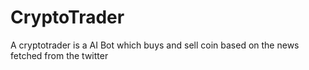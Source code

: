 # CryptoTrader
 A cryptotrader is a AI Bot which buys and sell coin based on the news fetched from the twitter
